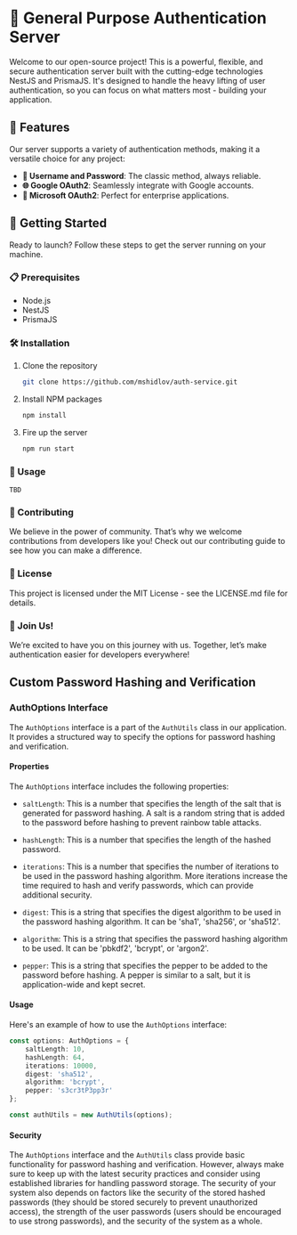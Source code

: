 # 🚀 General Purpose Authentication Server

Welcome to our open-source project! This is a powerful, flexible, and secure authentication server built with the cutting-edge technologies NestJS and PrismaJS. It's designed to handle the heavy lifting of user authentication, so you can focus on what matters most - building your application.

## 🌟 Features

Our server supports a variety of authentication methods, making it a versatile choice for any project:

- **🔐 Username and Password**: The classic method, always reliable.
- **🌐 Google OAuth2**: Seamlessly integrate with Google accounts.
- **💼 Microsoft OAuth2**: Perfect for enterprise applications.

## 🚀 Getting Started

Ready to launch? Follow these steps to get the server running on your machine.

### 📋 Prerequisites

- Node.js
- NestJS
- PrismaJS

### 🛠️ Installation

1. Clone the repository
   ```bash
   git clone https://github.com/mshidlov/auth-service.git
    ```

2. Install NPM packages
    ```bash
    npm install
    ```

3. Fire up the server
    ```bash
    npm run start
    ```

### 📘 Usage
```ignorelang
TBD
```
### 🤝 Contributing
We believe in the power of community. That’s why we welcome contributions from developers like you! Check out our contributing guide to see how you can make a difference.

### 📜 License
This project is licensed under the MIT License - see the LICENSE.md file for details.

### 🎉 Join Us!
We’re excited to have you on this journey with us. Together, let’s make authentication easier for developers everywhere!

## Custom Password Hashing and Verification

### AuthOptions Interface

The `AuthOptions` interface is a part of the `AuthUtils` class in our application. It provides a structured way to specify the options for password hashing and verification.

#### Properties

The `AuthOptions` interface includes the following properties:

- `saltLength`: This is a number that specifies the length of the salt that is generated for password hashing. A salt is a random string that is added to the password before hashing to prevent rainbow table attacks.

- `hashLength`: This is a number that specifies the length of the hashed password.

- `iterations`: This is a number that specifies the number of iterations to be used in the password hashing algorithm. More iterations increase the time required to hash and verify passwords, which can provide additional security.

- `digest`: This is a string that specifies the digest algorithm to be used in the password hashing algorithm. It can be 'sha1', 'sha256', or 'sha512'.

- `algorithm`: This is a string that specifies the password hashing algorithm to be used. It can be 'pbkdf2', 'bcrypt', or 'argon2'.

- `pepper`: This is a string that specifies the pepper to be added to the password before hashing. A pepper is similar to a salt, but it is application-wide and kept secret.

#### Usage

Here's an example of how to use the `AuthOptions` interface:

```typescript
const options: AuthOptions = {
    saltLength: 10,
    hashLength: 64,
    iterations: 10000,
    digest: 'sha512',
    algorithm: 'bcrypt', 
    pepper: 's3cr3tP3pp3r'
};

const authUtils = new AuthUtils(options);
```


#### Security
The `AuthOptions` interface and the `AuthUtils` class provide basic functionality for password hashing and verification. However, always make sure to keep up with the latest security practices and consider using established libraries for handling password storage. The security of your system also depends on factors like the security of the stored hashed passwords (they should be stored securely to prevent unauthorized access), the strength of the user passwords (users should be encouraged to use strong passwords), and the security of the system as a whole.


